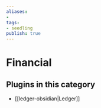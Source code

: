 ```yaml
---
aliases:
- 
tags: 
- seedling 
publish: true
---
```



# Financial



## Plugins in this category

- [[ledger-obsidian|Ledger]]
